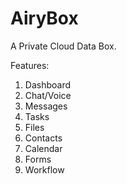 AiryBox
=======

A Private Cloud Data Box.

Features:
1. Dashboard
2. Chat/Voice
3. Messages
4. Tasks
5. Files
6. Contacts
7. Calendar
8. Forms
9. Workflow
